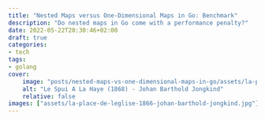 ```yaml
---
title: "Nested Maps versus One-Dimensional Maps in Go: Benchmark"
description: "Do nested maps in Go come with a performance penalty?"
date: 2022-05-22T20:30:46+02:00
draft: true
categories:
- tech
tags:
- golang
cover:
    image: "posts/nested-maps-vs-one-dimensional-maps-in-go/assets/la-place-de-leglise-1866-johan-barthold-jongkind.jpg"
    alt: "Le Spui A La Haye (1868) - Johan Barthold Jongkind"
    relative: false
images: ["assets/la-place-de-leglise-1866-johan-barthold-jongkind.jpg"]
---
```


